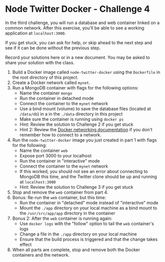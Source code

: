 # Node Twitter Docker - Challenge 4
In the third challenge, you will run a database and web container linked on a common network. After this exercise, you'll be able to see a working application at `localhost:3000`.

If you get stuck, you can ask for help, or skip ahead to the next step and see if it can be done without the previous step.

Record your solutions here or in a new document. You may be asked to share your solution with the class.

1. Build a Docker image called `node-twitter-docker` using the `Dockerfile` in the root directory of this project.
2. Create a Docker network called `mynet`.
3. Run a MongoDB container with flags for the following options:
    - Name the container `mongo`
    - Run the container in detached mode
    - Connect the container to the `mynet` network
    - Use a bind mount (volume) to save the database files (located at `/data/db`) in a in the `./data` directory in this project
    - Make sure the container is running using `docker ps`
    - Hint: Review the solution to Challenge 2 if you get stuck
    - Hint 2: Review the [Docker networking documentation](https://docs.docker.com/network/bridge/#connect-a-container-to-a-user-defined-bridge) if you don't remember how to connect to a network.
4. Run the `node-twitter-docker` image you just created in part 1 with flags for the following:
    - Name the container `web`
    - Expose port 3000 to your localhost
    - Run the container in "interactive" mode
    - Connect the container to the `mynet` network
    - If this worked, you should not see an error about connecting to MongoDB this time, and the Twitter clone should be up and running at `localhost:3000`
    - Hint: Review the solution to Challenge 3 if you get stuck
5. Stop and remove the `web` container from part 4.
6. Bonus: Re-run the `web` container, but this time:
    - Run the container in "detached" mode instead of "interactive" mode
    - Mount the `./app` directory on your local machine as a bind mount to the `/usr/src/app/app` directory in the container
7. Bonus 2: After the `web` container is running again:
    - Use `docker logs` with the "follow" option to tail the `web` container's logs 
    - Change a file in the `./app` directory on your local machine
    - Ensure that the build process is triggered and that the change takes effect
8. When all parts are complete, stop and remove both the Docker containers and the network.
